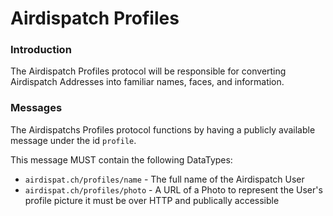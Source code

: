 Airdispatch Profiles
==================

### Introduction

The Airdispatch Profiles protocol will be responsible for converting Airdispatch Addresses into familiar names, faces, and information.

### Messages

The Airdispatchs Profiles protocol functions by having a publicly available message under the id `profile`.

This message MUST contain the following DataTypes:

- `airdispat.ch/profiles/name` - The full name of the Airdispatch User
- `airdispat.ch/profiles/photo` - A URL of a Photo to represent the User's profile picture it must be over HTTP and publically accessible